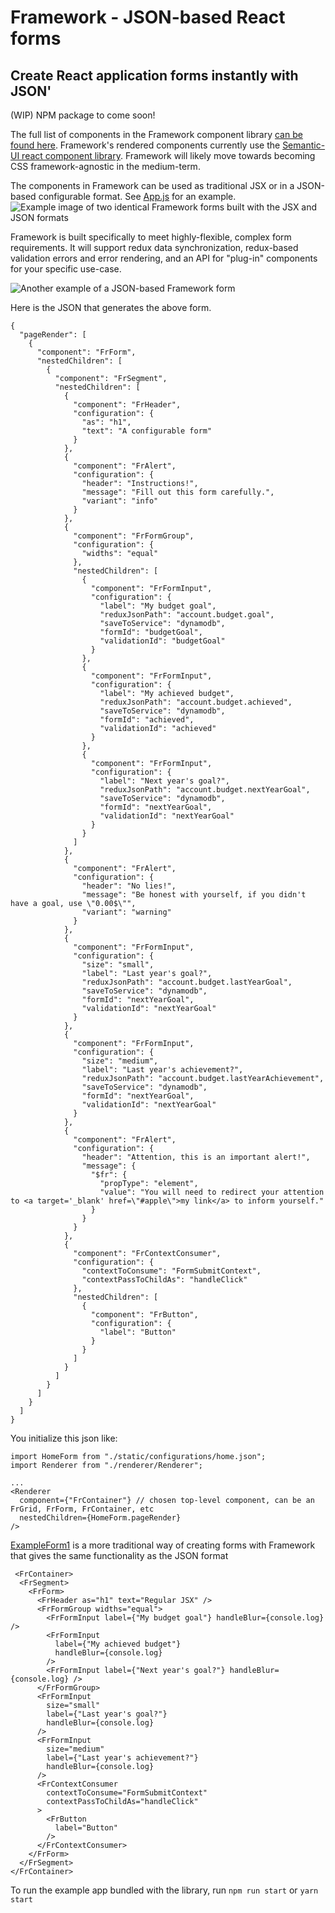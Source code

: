 # Framework - JSON-based React forms
## Create React application forms instantly with JSON'

(WIP) NPM package to come soon!

The full list of components in the Framework component library [can be found here](https://github.com/acherry125/framework/tree/main/src/componentLibrary). Framework's rendered components currently use the [Semantic-UI react component library](https://github.com/Semantic-Org/Semantic-UI-React). Framework will likely move towards becoming CSS framework-agnostic in the medium-term.

The components in Framework can be used as traditional JSX or in a JSON-based configurable format. See [App.js](https://github.com/acherry125/framework/blob/main/src/App.js) for an example.
![Example image of two identical Framework forms built with the JSX and JSON formats](https://github.com/acherry125/framework/blob/main/repoStatic/images/formcontrols.JPG)

Framework is built specifically to meet highly-flexible, complex form requirements. It will support redux data synchronization, redux-based validation errors and error rendering, and an API for "plug-in" components for your specific use-case.

![Another example of a JSON-based Framework form](https://github.com/acherry125/framework/blob/main/repoStatic/images/configurable-form.JPG)

Here is the JSON that generates the above form.
```
{
  "pageRender": [
    {
      "component": "FrForm",
      "nestedChildren": [
        {
          "component": "FrSegment",
          "nestedChildren": [
            {
              "component": "FrHeader",
              "configuration": {
                "as": "h1",
                "text": "A configurable form"
              }
            },
            {
              "component": "FrAlert",
              "configuration": {
                "header": "Instructions!",
                "message": "Fill out this form carefully.",
                "variant": "info"
              }
            },
            {
              "component": "FrFormGroup",
              "configuration": {
                "widths": "equal"
              },
              "nestedChildren": [
                {
                  "component": "FrFormInput",
                  "configuration": {
                    "label": "My budget goal",
                    "reduxJsonPath": "account.budget.goal",
                    "saveToService": "dynamodb",
                    "formId": "budgetGoal",
                    "validationId": "budgetGoal"
                  }
                },
                {
                  "component": "FrFormInput",
                  "configuration": {
                    "label": "My achieved budget",
                    "reduxJsonPath": "account.budget.achieved",
                    "saveToService": "dynamodb",
                    "formId": "achieved",
                    "validationId": "achieved"
                  }
                },
                {
                  "component": "FrFormInput",
                  "configuration": {
                    "label": "Next year's goal?",
                    "reduxJsonPath": "account.budget.nextYearGoal",
                    "saveToService": "dynamodb",
                    "formId": "nextYearGoal",
                    "validationId": "nextYearGoal"
                  }
                }
              ]
            },
            {
              "component": "FrAlert",
              "configuration": {
                "header": "No lies!",
                "message": "Be honest with yourself, if you didn't have a goal, use \"0.00$\"",
                "variant": "warning"
              }
            },
            {
              "component": "FrFormInput",
              "configuration": {
                "size": "small",
                "label": "Last year's goal?",
                "reduxJsonPath": "account.budget.lastYearGoal",
                "saveToService": "dynamodb",
                "formId": "nextYearGoal",
                "validationId": "nextYearGoal"
              }
            },
            {
              "component": "FrFormInput",
              "configuration": {
                "size": "medium",
                "label": "Last year's achievement?",
                "reduxJsonPath": "account.budget.lastYearAchievement",
                "saveToService": "dynamodb",
                "formId": "nextYearGoal",
                "validationId": "nextYearGoal"
              }
            },
            {
              "component": "FrAlert",
              "configuration": {
                "header": "Attention, this is an important alert!",
                "message": {
                  "$fr": {
                    "propType": "element",
                    "value": "You will need to redirect your attention to <a target='_blank' href=\"#apple\">my link</a> to inform yourself."
                  }
                }
              }
            },
            {
              "component": "FrContextConsumer",
              "configuration": {
                "contextToConsume": "FormSubmitContext",
                "contextPassToChildAs": "handleClick"
              },
              "nestedChildren": [
                {
                  "component": "FrButton",
                  "configuration": {
                    "label": "Button"
                  }
                }
              ]
            }
          ]
        }
      ]
    }
  ]
}
```
You initialize this json like:
```
import HomeForm from "./static/configurations/home.json";
import Renderer from "./renderer/Renderer";

...
<Renderer
  component={"FrContainer"} // chosen top-level component, can be an FrGrid, FrForm, FrContainer, etc
  nestedChildren={HomeForm.pageRender}
/>
```

[ExampleForm1](https://github.com/acherry125/framework/blob/main/src/pages/ExampleForm1.js) is a more traditional way of creating forms with Framework that gives the same functionality as the JSON format
```
 <FrContainer>
  <FrSegment>
    <FrForm>
      <FrHeader as="h1" text="Regular JSX" />
      <FrFormGroup widths="equal">
        <FrFormInput label={"My budget goal"} handleBlur={console.log} />
        <FrFormInput
          label={"My achieved budget"}
          handleBlur={console.log}
        />
        <FrFormInput label={"Next year's goal?"} handleBlur={console.log} />
      </FrFormGroup>
      <FrFormInput
        size="small"
        label={"Last year's goal?"}
        handleBlur={console.log}
      />
      <FrFormInput
        size="medium"
        label={"Last year's achievement?"}
        handleBlur={console.log}
      />
      <FrContextConsumer
        contextToConsume="FormSubmitContext"
        contextPassToChildAs="handleClick"
      >
        <FrButton
          label="Button"
        />
      </FrContextConsumer>
    </FrForm>
  </FrSegment>
</FrContainer>
```

To run the example app bundled with the library, run `npm run start` or `yarn start`
